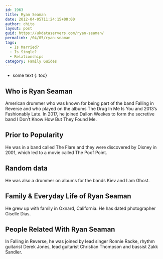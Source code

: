 ```yaml
---
id: 1963
title: Ryan Seaman
date: 2012-04-05T11:24:15+00:00
author: chito
layout: post
guid: https://ukdataservers.com/ryan-seaman/
permalink: /04/05/ryan-seaman
tags:
  - Is Married?
  - Is Single?
  - Relationships
category: Family Guides
---
```


* some text
{: toc}
          
          
## Who is  Ryan Seaman
                  
                  
                  
American drummer who was known for being part of the band Falling in Reverse and who played on the albums The Drug In Me Is You and 2013&#8217;s Fashionably Late. In 2017, he joined Dallon Weekes to form the secretive band I Don&#8217;t Know How But They Found Me.
                  
                
                
                
## Prior to Popularity 
                  
                  
                  
He was in a band called The Flare and they were discovered by Disney in 2001, which led to a movie called The Poof Point.
                  
                
                
                
## Random data 
                  
                  
                  
He was also a drummer on albums for the bands Kiev and I am Ghost.
                  
                
                
                
## Family & Everyday Life of Ryan Seaman
                  
                  
                  
He grew up with family in Oxnard, California. He has dated photographer Giselle Dias.
                  
                
                
                
## People Related With  Ryan Seaman
                  
                  
                  
In Falling in Reverse, he was joined by lead singer Ronnie Radke, rhythm guitarist Derek Jones, lead guitarist Christian Thompson and bassist Zakk Sandler.
                  
                
              
            
          
          
          
    
    
  
